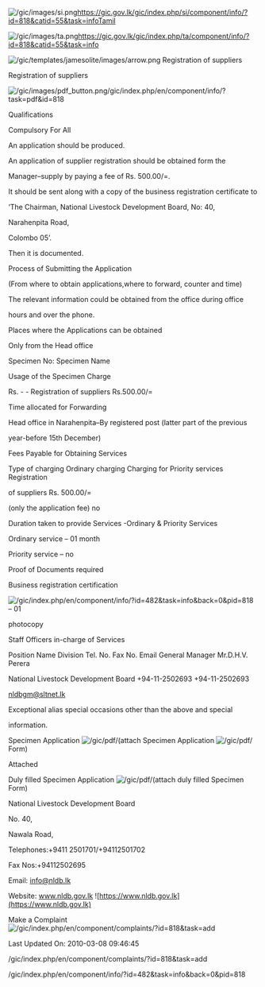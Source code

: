 <!-- Source: https://gic.gov.lk/gic/index.php/en/component/info/?id=818&catid=55&task=info -->

![/gic/images/si.png](/gic/images/si.png)https://gic.gov.lk/gic/index.php/si/component/info/?id=818&catid=55&task=infoTamil

![/gic/images/ta.png](/gic/images/ta.png)https://gic.gov.lk/gic/index.php/ta/component/info/?id=818&catid=55&task=info

![/gic/templates/jamesolite/images/arrow.png](/gic/templates/jamesolite/images/arrow.png) Registration of suppliers

Registration of suppliers

![/gic/images/pdf_button.png](/gic/images/pdf_button.png)/gic/index.php/en/component/info/?task=pdf&id=818

Qualifications

Compulsory For All

An application should be produced.

An application of supplier registration should be obtained form the

Manager–supply by paying a fee of Rs. 500.00/=.

It should be sent along with a copy of the business registration certificate to

‘The Chairman, National Livestock Development Board, No: 40,

Narahenpita Road,

Colombo 05’.

Then it is documented.

Process of Submitting the Application

(From where to obtain applications,where to forward, counter and time)

The relevant information could be obtained from the office during office

hours and over the phone.

Places where the Applications can be obtained

Only from the Head office

Specimen No: Specimen Name

Usage of the Specimen Charge

Rs. - - Registration of suppliers Rs.500.00/=

Time allocated for Forwarding

Head office in Narahenpita–By registered post (latter part of the previous

year-before 15th December)

Fees Payable for Obtaining Services

Type of charging Ordinary charging Charging for Priority services Registration

of suppliers Rs. 500.00/=

(only the application fee) no

Duration taken to provide Services -Ordinary & Priority Services

Ordinary service – 01 month

Priority service – no

Proof of Documents required

Business registration certification

![/gic/index.php/en/component/info/?id=482&task=info&back=0&pid=818](/gic/index.php/en/component/info/?id=482&task=info&back=0&pid=818) – 01

photocopy

Staff Officers in-charge of Services

Position Name Division Tel. No. Fax No. Email General Manager Mr.D.H.V. Perera

National Livestock Development Board +94-11-2502693 +94-11-2502693

nldbgm@sltnet.lk

Exceptional alias special occasions other than the above and special

information.

Specimen Application ![/gic/pdf/](/gic/pdf/)(attach Specimen Application ![/gic/pdf/](/gic/pdf/) Form)

Attached

Duly filled Specimen Application ![/gic/pdf/](/gic/pdf/)(attach duly filled Specimen Form)

National Livestock Development Board

No. 40,

Nawala Road,

Telephones:+9411 2501701/+94112501702

Fax Nos:+94112502695

Email: info@nldb.lk

Website: www.nldb.gov.lk ![https://www.nldb.gov.lk](https://www.nldb.gov.lk)

Make a Complaint ![/gic/index.php/en/component/complaints/?id=818&task=add](/gic/index.php/en/component/complaints/?id=818&task=add)

Last Updated On: 2010-03-08 09:46:45

/gic/index.php/en/component/complaints/?id=818&task=add

/gic/index.php/en/component/info/?id=482&task=info&back=0&pid=818